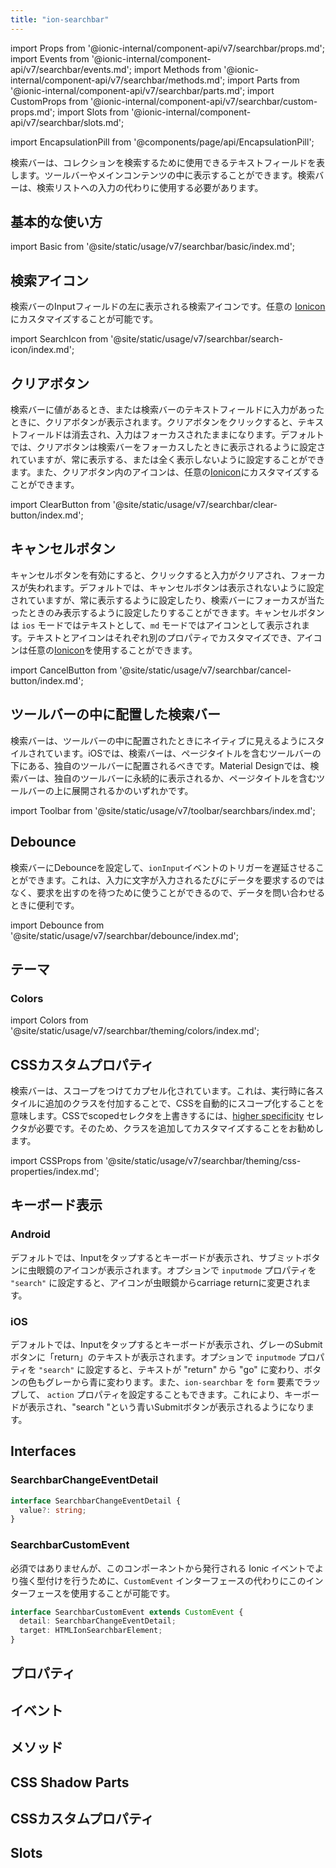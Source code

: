 ```yaml
---
title: "ion-searchbar"
---
```

import Props from '@ionic-internal/component-api/v7/searchbar/props.md';
import Events from '@ionic-internal/component-api/v7/searchbar/events.md';
import Methods from '@ionic-internal/component-api/v7/searchbar/methods.md';
import Parts from '@ionic-internal/component-api/v7/searchbar/parts.md';
import CustomProps from '@ionic-internal/component-api/v7/searchbar/custom-props.md';
import Slots from '@ionic-internal/component-api/v7/searchbar/slots.md';

<head>
  <title>ion-searchbar: Search Bar for Searching a Collection</title>
  <meta name="description" content="Search barsは、コレクションを検索するために使用できるテキストフィールドを表します。AndroidとiOSのキーボード表示で、Ion-Search Barをアイコンとして入力する方法をご紹介します。" />
</head>

import EncapsulationPill from '@components/page/api/EncapsulationPill';

<EncapsulationPill type="scoped" />

検索バーは、コレクションを検索するために使用できるテキストフィールドを表します。ツールバーやメインコンテンツの中に表示することができます。検索バーは、検索リストへの入力の代わりに使用する必要があります。


## 基本的な使い方

import Basic from '@site/static/usage/v7/searchbar/basic/index.md';

<Basic />


## 検索アイコン

検索バーのInputフィールドの左に表示される検索アイコンです。任意の [Ionicon](https://ionic.io/ionicons/) にカスタマイズすることが可能です。

import SearchIcon from '@site/static/usage/v7/searchbar/search-icon/index.md';

<SearchIcon />


## クリアボタン

検索バーに値があるとき、または検索バーのテキストフィールドに入力があったときに、クリアボタンが表示されます。クリアボタンをクリックすると、テキストフィールドは消去され、入力はフォーカスされたままになります。デフォルトでは、クリアボタンは検索バーをフォーカスしたときに表示されるように設定されていますが、常に表示する、または全く表示しないように設定することができます。また、クリアボタン内のアイコンは、任意の[Ionicon](https://ionic.io/ionicons/)にカスタマイズすることができます。

import ClearButton from '@site/static/usage/v7/searchbar/clear-button/index.md';

<ClearButton />


## キャンセルボタン

キャンセルボタンを有効にすると、クリックすると入力がクリアされ、フォーカスが失われます。デフォルトでは、キャンセルボタンは表示されないように設定されていますが、常に表示するように設定したり、検索バーにフォーカスが当たったときのみ表示するように設定したりすることができます。キャンセルボタンは `ios` モードではテキストとして、`md` モードではアイコンとして表示されます。テキストとアイコンはそれぞれ別のプロパティでカスタマイズでき、アイコンは任意の[Ionicon](https://ionic.io/ionicons/)を使用することができます。

import CancelButton from '@site/static/usage/v7/searchbar/cancel-button/index.md';

<CancelButton />


## ツールバーの中に配置した検索バー

検索バーは、ツールバーの中に配置されたときにネイティブに見えるようにスタイルされています。iOSでは、検索バーは、ページタイトルを含むツールバーの下にある、独自のツールバーに配置されるべきです。Material Designでは、検索バーは、独自のツールバーに永続的に表示されるか、ページタイトルを含むツールバーの上に展開されるかのいずれかです。

<!-- Reuse the playground from the Toolbar directory -->
import Toolbar from '@site/static/usage/v7/toolbar/searchbars/index.md';

<Toolbar />


## Debounce

検索バーにDebounceを設定して、`ionInput`イベントのトリガーを遅延させることができます。これは、入力に文字が入力されるたびにデータを要求するのではなく、要求を出すのを待つために使うことができるので、データを問い合わせるときに便利です。

import Debounce from '@site/static/usage/v7/searchbar/debounce/index.md';

<Debounce />


## テーマ

### Colors

import Colors from '@site/static/usage/v7/searchbar/theming/colors/index.md';

<Colors />

## CSSカスタムプロパティ

検索バーは、スコープをつけてカプセル化されています。これは、実行時に各スタイルに追加のクラスを付加することで、CSSを自動的にスコープ化することを意味します。CSSでscopedセレクタを上書きするには、[higher specificity](https://developer.mozilla.org/en-US/docs/Web/CSS/Specificity) セレクタが必要です。そのため、クラスを追加してカスタマイズすることをお勧めします。

import CSSProps from '@site/static/usage/v7/searchbar/theming/css-properties/index.md';

<CSSProps />


## キーボード表示

### Android

デフォルトでは、Inputをタップするとキーボードが表示され、サブミットボタンに虫眼鏡のアイコンが表示されます。オプションで `inputmode` プロパティを `"search"` に設定すると、アイコンが虫眼鏡からcarriage returnに変更されます。

### iOS

デフォルトでは、Inputをタップするとキーボードが表示され、グレーのSubmitボタンに「return」のテキストが表示されます。オプションで `inputmode` プロパティを `"search"` に設定すると、テキストが "return" から "go" に変わり、ボタンの色もグレーから青に変わります。また、`ion-searchbar` を `form` 要素でラップして、 `action` プロパティを設定することもできます。これにより、キーボードが表示され、"search "という青いSubmitボタンが表示されるようになります。

## Interfaces

### SearchbarChangeEventDetail

```typescript
interface SearchbarChangeEventDetail {
  value?: string;
}
```

### SearchbarCustomEvent

必須ではありませんが、このコンポーネントから発行される Ionic イベントでより強く型付けを行うために、`CustomEvent` インターフェースの代わりにこのインターフェースを使用することが可能です。

```typescript
interface SearchbarCustomEvent extends CustomEvent {
  detail: SearchbarChangeEventDetail;
  target: HTMLIonSearchbarElement;
}
```


## プロパティ
<Props />

## イベント
<Events />

## メソッド
<Methods />

## CSS Shadow Parts
<Parts />

## CSSカスタムプロパティ
<CustomProps />

## Slots
<Slots />
